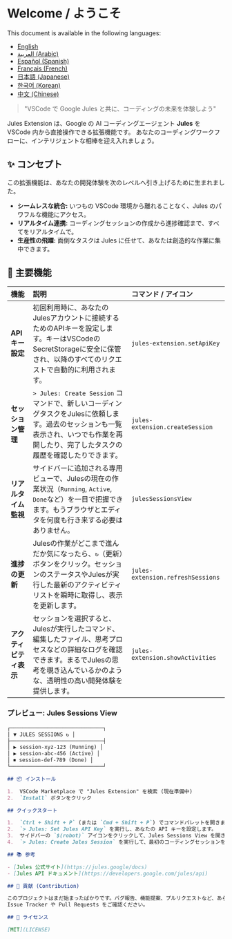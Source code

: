 # Welcome / ようこそ

This document is available in the following languages:

- [English](./docs/en/README.md)
- [العربية (Arabic)](./docs/ar/README.md)
- [Español (Spanish)](./docs/es/README.md)
- [Français (French)](./docs/fr/README.md)
- [日本語 (Japanese)](./docs/ja/README.md)
- [한국어 (Korean)](./docs/ko/README.md)
- [中文 (Chinese)](./docs/zh/README.md)

> "VSCode で Google Jules と共に、コーディングの未来を体験しよう"

Jules Extension は、Google の AI コーディングエージェント **Jules** を VSCode 内から直接操作できる拡張機能です。
あなたのコーディングワークフローに、インテリジェントな相棒を迎え入れましょう。

## ✨ コンセプト

この拡張機能は、あなたの開発体験を次のレベルへ引き上げるために生まれました。

- **シームレスな統合:** いつもの VSCode 環境から離れることなく、Jules のパワフルな機能にアクセス。
- **リアルタイム連携:** コーディングセッションの作成から進捗確認まで、すべてをリアルタイムで。
- **生産性の飛躍:** 面倒なタスクは Jules に任せて、あなたは創造的な作業に集中できます。

## 🚀 主要機能

| 機能                   | 説明                                                                                                                                                             | コマンド / アイコン               |
| :--------------------- | :--------------------------------------------------------------------------------------------------------------------------------------------------------------- | :-------------------------------- |
| **API キー設定**       | 初回利用時に、あなたのJulesアカウントに接続するためのAPIキーを設定します。キーはVSCodeのSecretStorageに安全に保管され、以降のすべてのリクエストで自動的に利用されます。  | `jules-extension.setApiKey`       |
| **セッション管理**     | `> Jules: Create Session` コマンドで、新しいコーディングタスクをJulesに依頼します。過去のセッションも一覧表示され、いつでも作業を再開したり、完了したタスクの履歴を確認したりできます。 | `jules-extension.createSession`   |
| **リアルタイム監視**   | サイドバーに追加される専用ビューで、Julesの現在の作業状況（`Running`, `Active`, `Done`など）を一目で把握できます。もうブラウザとエディタを何度も行き来する必要はありません。  | `julesSessionsView`               |
| **進捗の更新**         | Julesの作業がどこまで進んだか気になったら、`↻`（更新）ボタンをクリック。セッションのステータスやJulesが実行した最新のアクティビティリストを瞬時に取得し、表示を更新します。 | `jules-extension.refreshSessions` |
| **アクティビティ表示** | セッションを選択すると、Julesが実行したコマンド、編集したファイル、思考プロセスなどの詳細なログを確認できます。まるでJulesの思考を覗き込んでいるかのような、透明性の高い開発体験を提供します。 | `jules-extension.showActivities`  |

### プレビュー: Jules Sessions View

```markdown
┌──────────────────────────────┐
│ ▼ JULES SESSIONS ↻ │
├──────────────────────────────┤
│ ▶ session-xyz-123 (Running) │
│ ▶ session-abc-456 (Active) │
│ ⏹ session-def-789 (Done) │
└──────────────────────────────┘

## 📦 インストール

1.  VSCode Marketplace で "Jules Extension" を検索 (現在準備中)
2.  `Install` ボタンをクリック

## クイックスタート

1.  `Ctrl + Shift + P` (または `Cmd + Shift + P`) でコマンドパレットを開きます。
2.  `> Jules: Set Jules API Key` を実行し、あなたの API キーを設定します。
3.  サイドバーの `$(robot)` アイコンをクリックして、Jules Sessions View を開きます。
4.  `> Jules: Create Jules Session` を実行して、最初のコーディングセッションを開始しましょう！

## 📚 参考

- [Jules 公式サイト](https://jules.google/docs)
- [Jules API ドキュメント](https://developers.google.com/jules/api)

## 🤝 貢献 (Contribution)

このプロジェクトはまだ始まったばかりです。バグ報告、機能提案、プルリクエストなど、あらゆる形の貢献を歓迎します！
Issue Tracker や Pull Requests をご確認ください。

## 📝 ライセンス

[MIT](LICENSE)
```
